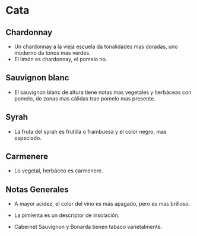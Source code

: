 # Cata

## Chardonnay

- Un chardonnay a la vieja escuela da tonalidades mas doradas, uno moderno da tonos mas verdes.
- El limón es chardonnay, el pomelo no.

## Sauvignon blanc

- El sauvignon blanc de altura tiene notas mas vegetales y herbáceas con pomelo, de zonas mas cálidas trae pomelo mas presente.

## Syrah

- La fruta del syrah es frutilla o frambuesa y el color negro, mas especiado.

## Carmenere

- Lo vegetal, herbáceo es carmenere.

## Notas Generales

- A mayor acidez, el color del vino es más apagado, pero es mas brilloso.

- La pimienta es un descriptor de insolación.

- Cabernet Sauvignon y Bonarda tienen tabaco varietalmente.
